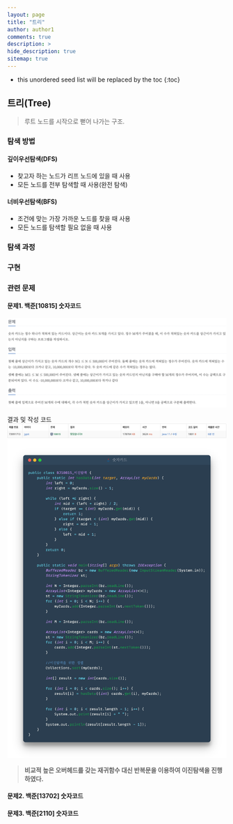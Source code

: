 ```yaml
---
layout: page
title: "트리"
author: author1
comments: true
description: >
hide_description: true
sitemap: true
---
```


* this unordered seed list will be replaced by the toc
{:toc}

## 트리(Tree)
> 루트 노드를 시작으로 뻗어 나가는 구조.

### 탐색 방법
#### 깊이우선탐색(DFS)
- 찾고자 하는 노드가 리프 노드에 있을 때 사용
- 모든 노드를 전부 탐색할 때 사용(완전 탐색)

#### 너비우선탐색(BFS)
- 조건에 맞는 가장 가까운 노드를 찾을 때 사용
- 모든 노드를 탐색할 필요 없을 때 사용

### 탐색 과정
### 구현 
### 관련 문제
#### 문제1. 백준[10815] 숫자코드
![image](/assets/study/algorithm/search/bj10815a.png)

결과 및 작성 코드
![Image](/assets/study/algorithm/search/bj10815b.png)
![Image](/assets/study/algorithm/search/bj10815c.png)

> **비교적 높은 오버헤드를 갖는 재귀함수 대신 반복문을 이용하여 이진탐색을 진행하였다.**

#### 문제2. 백준[13702] 숫자코드

#### 문제3. 백준[2110] 숫자코드



